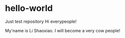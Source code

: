 # hello-world
Just test repository
Hi everypeople!

My'name is Li Shaoxiao.
I will become a very cow people!
